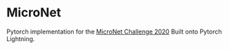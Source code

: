# MicroNet
Pytorch implementation for the [MicroNet Challenge 2020](https://micronet-challenge.github.io/)
Built onto Pytorch Lightning.


